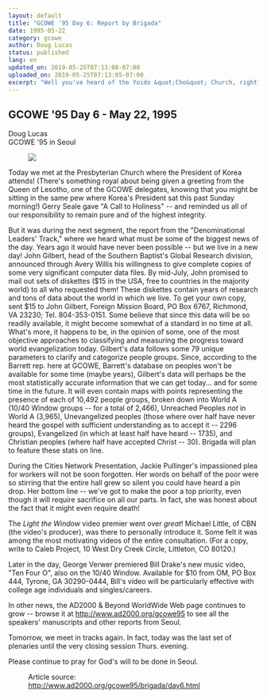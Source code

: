 ```yaml
---
layout: default
title: "GCOWE '95 Day 6: Report by Brigada"
date: 1995-05-22
category: gcowe
author: Doug Lucas
status: published
lang: en
updated_on: 2019-05-25T07:13:08-07:00
uploaded_on: 2019-05-25T07:13:05-07:00
excerpt: "Well you've heard of the Yoido &quot;Cho&quot; Church, right? So had I. But I had no idea just how much this church had accomplished over the past few years... until visiting today. It all started back in 1958... not really that long ago. The time was 5 years after the Korean War. 80% of all Koreans had TB. David Yonggi Cho had just graduated from seminary. His mother, later to be called the &quot;Hallelujah Mama,&quot; believed there was something special waiting for her son and prayed as such. That's when it all began... with prayer. Cho asked God what he should and could do &quot;for ourselves, for our family, and for the people of Korea.&quot; He felt that God was asking him to pray all the more. In fact, he began to feel as if God was wanting him to spend more and more time in prayer... until Cho could know for sure that his prayer had been answered. He began to pray with more and more determination... and God began to speak mightily to him."
---
```

<article class="document-container" data-publication-date="{{page.date}}" data-uploaded-on="{{page.uploaded_on}}" data-updated-on="{{page.updated_on}}" data-category="{{page.category}}">
<h1>GCOWE '95 Day 6 - May 22, 1995</h1>

<p class="author">Doug Lucas<br>
<span class="author-title">GCOWE '95 in Seoul</span></p>

<figure class="pic-left">
  <img src="{{ site.url }}{{ site.baseurl }}/assets/images/gcowe95-logo.gif">
</figure>

<p>Today we met at the Presbyterian Church where the President of Korea attends! (There's something royal about being given a greeting from the Queen of Lesotho, one of the GCOWE delegates, knowing that you might be sitting in the same pew where Korea's President sat this past Sunday morning!) Gerry Seale gave "A Call to Holiness" -- and reminded us all of our responsibility to remain pure and of the highest integrity.</p>

<p>But it was during the next segment, the report from the "Denominational Leaders' Track," where we heard what must be some of the biggest news of the day. Years ago it would have never been possible -- but we live in a new day! John Gilbert, head of the Southern Baptist's Global Research division, announced through Avery Willis his willingness to give complete copies of some very significant computer data files. By mid-July, John promised to mail out sets of diskettes ($15 in the USA, free to countries in the majority world) to all who requested them! These diskettes contain years of research and tons of data about the world in which we live. To get your own copy, sent $15 to John Gilbert, Foreign Mission Board, PO Box 6767, Richmond, VA 23230; Tel. 804-353-0151. Some believe that since this data will be so readily available, it might become somewhat of a standard in no time at all. What's more, it happens to be, in the opinion of some, one of the most objective approaches to classifying and measuring the progress toward world evangelization today. Gilbert's data follows some 79 unique parameters to clarify and categorize people groups. Since, according to the Barrett rep. here at GCOWE, Barrett's database on peoples won't be available for some time (maybe years), Gilbert's data will perhaps be the most statistically accurate information that we can get today... and for some time in the future. It will even contain maps with points representing the presence of each of 10,492 people groups, broken down into World A (10/40 Window groups -- for a total of 2,466), Unreached Peoples <em>not</em> in World A (3,965), Unevangelized peoples (those where over half have never heard the gospel with sufficient understanding as to accept it -- 2296 groups), Evangelized (in which at least half have heard -- 1735), and Christian peoples (where half have accepted Christ -- 30). Brigada will plan to feature these stats on line.</p>

<p>During the Cities Network Presentation, Jackie Pullinger's impassioned plea for workers will not be soon forgotten. Her words on behalf of the poor were so stirring that the entire hall grew so silent you could have heard a pin drop. Her bottom line -- we've got to make the poor a top priority, even though it will require sacrifice on all our parts. In fact, she was honest about the fact that it might even require death!</p>

<p>The <em>Light the Window</em> video premier went over <em>great</em>! Michael Little, of CBN (the video's producer), was there to personally introduce it. Some felt it was among the most motivating videos of the entire consultation. (For a copy, write to Caleb Project, 10 West Dry Creek Circle, Littleton, CO 80120.)</p>

<p>Later in the day, George Verwer premiered Bill Drake's new music video, "Ten Four O", also on the 10/40 Window. Available for $10 from OM, PO Box 444, Tyrone, GA 30290-0444, Bill's video will be particularly effective with college age individuals and singles/careers.</p>

<p>In other news, the AD2000 & Beyond WorldWide Web page continues to grow -- browse it at <a href="http://www.ad2000.org/gcowe95">http://www.ad2000.org/gcowe95</a> to see all the speakers' manuscripts and other reports from Seoul.</p>

<p>Tomorrow, we meet in tracks again. In fact, today was the last set of plenaries until the very closing session Thurs. evening.</p>

<p>Please continue to pray for God's will to be done in Seoul.</p>

<figure class="resource-links">
  <p>Article source: <a href="http://www.ad2000.org/gcowe95/brigada/day6.html">http://www.ad2000.org/gcowe95/brigada/day6.html</a></p>
</figure>
</article>
